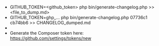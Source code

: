 * GITHUB_TOKEN=<github_token> php bin/generate-changelog.php <from-commit> <to-commit> >> <file_to_dump.md>
* GITHUB_TOKEN=ghp_... php bin/generate-changelog.php 07736c1 cb74bb6 >> CHANGELOG_dumped.md
*
* Generate the Composer token here: https://github.com/settings/tokens/new
